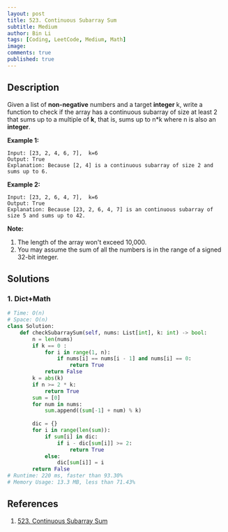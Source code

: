 ```yaml
---
layout: post
title: 523. Continuous Subarray Sum
subtitle: Medium
author: Bin Li
tags: [Coding, LeetCode, Medium, Math]
image: 
comments: true
published: true
---
```


## Description

Given a list of **non-negative** numbers and a target **integer** k, write a function to check if the array has a continuous subarray of size at least 2 that sums up to a multiple of **k**, that is, sums up to n*k where n is also an **integer**.


**Example 1:**

```
Input: [23, 2, 4, 6, 7],  k=6
Output: True
Explanation: Because [2, 4] is a continuous subarray of size 2 and sums up to 6.
```

**Example 2:**

```
Input: [23, 2, 6, 4, 7],  k=6
Output: True
Explanation: Because [23, 2, 6, 4, 7] is an continuous subarray of size 5 and sums up to 42.
```

**Note:**

1. The length of the array won't exceed 10,000.
2. You may assume the sum of all the numbers is in the range of a signed 32-bit integer.


## Solutions
### 1. Dict+Math

```python
# Time: O(n)
# Space: O(n)
class Solution:
    def checkSubarraySum(self, nums: List[int], k: int) -> bool:
        n = len(nums)
        if k == 0 :
            for i in range(1, n):
                if nums[i] == nums[i - 1] and nums[i] == 0:
                    return True
            return False
        k = abs(k)
        if n >= 2 * k:
            return True
        sum = [0]
        for num in nums:
            sum.append((sum[-1] + num) % k)
        
        dic = {}
        for i in range(len(sum)):
            if sum[i] in dic:
                if i - dic[sum[i]] >= 2:
                    return True
            else:
                dic[sum[i]] = i
        return False
# Runtime: 220 ms, faster than 93.30%
# Memory Usage: 13.3 MB, less than 71.43%
```

## References
1. [523. Continuous Subarray Sum](https://leetcode.com/problems/continuous-subarray-sum/description/)